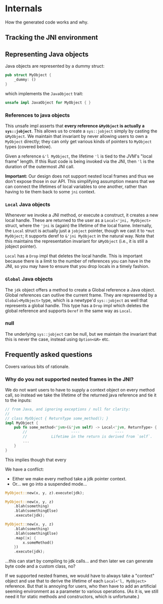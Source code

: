 # Internals

How the generated code works and why.

## Tracking the JNI environment



## Representing Java objects

Java objects are represented by a dummy struct:

```rust
pub struct MyObject {
    _dummy: ()
}
```

which implements the `JavaObject` trait:

```rust
unsafe impl JavaObject for MyObject { }
```

### References to java objects

This unsafe impl asserts that **every reference `&MyObject` is actually a `sys::jobject`**. This allows us to create a `sys::jobject` simply by casting the `&MyObject`. We maintain that invariant by never allowing users to own a `MyObject` directly; they can only get various kinds of pointers to `MyObject` types (covered below).

Given a reference `&'l MyObject`, the lifetime `'l` is tied to the JVM's "local frame" length. If this Rust code is being invoked via the JNI, then `'l` is the duration of the outermost JNI call.

**Important:** Our design does not support nested local frames and thus we don't expose those in our API. This simplifying assumption means that we can connect the lifetimes of local variables to one another, rather than having to tie them back to some `jni` context.

### `Local` Java objects

Whenever we invoke a JNI method, or execute a construct, it creates a new local handle. These are returned to the user as a `Local<'jni, MyObject>` struct, where the `'jni` is (again) the lifetime of the local frame. Internally, the `Local` struct is actually just a `jobject` pointer, though we cast it to `*mut MyObject`; it supports deref to `&'jni MyObject` in the natural way. Note that this maintains the representation invariant for `&MyObject` (i.e., it is still a jobject pointer).

`Local` has a `Drop` impl that deletes the local handle. This is important because there is a limit to the number of references you can have in the JNI, so you may have to ensure that you drop locals in a timely fashion.

### `Global` Java objects

The `jdk` object offers a method to create a Global reference a Java object. Global references can outlive the current frame. They are represented by a `Global<MyObject>` type, which is a newtype'd `sys::jobject` as well that represents a global handle. This type has a `Drop` impl which deletes the global reference and supports `Deref` in the same way as `Local`.

### null

The underlying `sys::jobject` can be null, but we maintain the invariant that this is never the case, instead using `Option<&R>` etc.

## Frequently asked questions

Covers various bits of rationale.

### Why do you not supported nested frames in the JNI?

We do not want users to have to supply a context object on every method call, so instead we take the lifetime of the returned java reference and tie it to the inputs:

```rust
// from Java, and ignoring exceptions / null for clarity:
//
// class MyObject { ReturnType some_method(); }
impl MyObject {
    pub fn some_method<'jvm>(&'jvm self) -> Local<'jvm, ReturnType> {
        //                    ----                ----
        //           Lifetime in the return is derived from `self`.
        ...
    }
}
```

This implies though that every 

We have a conflict:

* Either we make every method take a jdk pointer context.
* Or... we go into a suspended mode...

```rust
MyObject::new(x, y, z).execute(jdk);

MyObject::new(x, y, z)
    .blah(something)
    .blah(somethingElse)
    .execute(jdk);

MyObject::new(x, y, z)
    .blah(something)
    .blah(somethingElse)
    .map(|x| {
        x.someMethod()
    })
    .execute(jdk);
```

...this can start by compiling to jdk calls... and then later we can generate byte code and a custom class, no?



If we supported nested frames, we would have to always take a "context" object and use that to derive the lifetime of each `Local<'l, MyObject>` reference. But that is annoying for users, who then have to add an artificial seeming environment as a parameter to various operations. (As it is, we still need it for static methods and constructors, which is unfortunate.)

